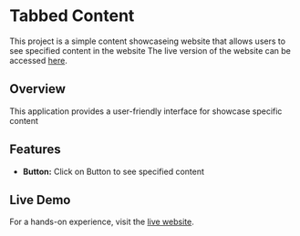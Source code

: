 <!DOCTYPE html>
<html lang="en">

<head>
    <meta charset="UTF-8">
    <meta name="viewport" content="width=device-width, initial-scale=1.0">
   
</head>

<body>
    <h1>Tabbed Content</h1>
    <p>This project is a simple content showcaseing website that allows users to see specified content in the website  The live version of the website can be accessed <a href="https://yewaladikhanajra.netlify.app/">here</a>.</p>
    <h2>Overview</h2>
    <p>This application provides a user-friendly interface for showcase specific content</p>
    <h2>Features</h2>
    <ul>
        <li><strong> Button:</strong> Click on Button to see specified content</li>
    </ul>
    <h2>Live Demo</h2>
    <p>For a hands-on experience, visit the <a href="https://yewaladikhanajra.netlify.app/">live website</a>.</p>

</body>

</html>
